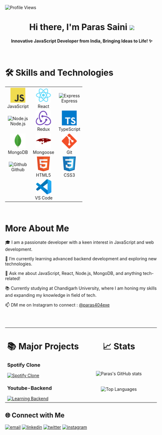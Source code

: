![Profile Views](https://komarev.com/ghpvc/?username=paras29exe&color=blue)
<h1 align="center">
  Hi there, I'm Paras Saini 
  <img src="https://emojis.slackmojis.com/emojis/images/1531849430/4246/blob-sunglasses.gif?1531849430" width="30"/>
</h1>
<h4 align="center" >Innovative JavaScript Developer from India, Bringing Ideas to Life! ✨</h4> 
<br>

# 🛠️ Skills and Technologies

<table>
  <tr>
    <td align="center">
      <img src="https://github.com/devicons/devicon/blob/master/icons/javascript/javascript-original.svg" title="JavaScript" alt="JavaScript" width="50" height="50"/><br>JavaScript
    </td>
    <td align="center">
      <img src="https://github.com/devicons/devicon/blob/master/icons/react/react-original.svg" title="React" alt="React" width="50" height="50"/><br>React
    </td>
    <td align="center">
      <img src="https://img.icons8.com/?size=100&id=WNoJgbzDr3i2&format=png&color=000000" title="Express" alt="Express" width="50" height="50"/><br>Express
    </td>
  </tr>
  <tr>
    <td align="center">
      <img src="https://www.vectorlogo.zone/logos/nodejs/nodejs-icon.svg" title="Node.js" alt="Node.js" width="50" height="50"/><br>Node.js
    </td>
    <td align="center">
      <img src="https://github.com/devicons/devicon/blob/master/icons/redux/redux-original.svg" title="Redux" alt="Redux" width="50" height="50"/><br>Redux
    </td>
    <td align="center">
      <img src="https://github.com/devicons/devicon/blob/master/icons/typescript/typescript-original.svg" title="TypeScript" alt="TypeScript" width="50" height="50"/><br>TypeScript
    </td>
  </tr>
  <tr>
    <td align="center">
      <img src="https://github.com/devicons/devicon/blob/master/icons/mongodb/mongodb-original.svg" title="MongoDB" alt="MongoDB" width="50" height="50"/><br>MongoDB
    </td>
    <td align="center">
      <img src="https://github.com/devicons/devicon/blob/master/icons/mongoose/mongoose-original.svg" title="Mongoose" alt="Mongoose" width="50" height="50"/><br>Mongoose
    </td>
    <td align="center">
      <img src="https://github.com/devicons/devicon/blob/master/icons/git/git-original.svg" title="Git" alt="Git" width="50" height="50"/><br>Git
    </td>
  </tr>
  <tr>
    <td align="center">
      <img src="https://img.icons8.com/3d-fluency/55/github.png" alt="Github" width="50" height="50"/><br>Github
    </td>
    <td align="center">
      <img src="https://github.com/devicons/devicon/blob/master/icons/html5/html5-original.svg" title="HTML5" alt="HTML5" width="50" height="50"/><br>HTML5
    </td>
    <td align="center">
      <img src="https://github.com/devicons/devicon/blob/master/icons/css3/css3-original.svg" title="CSS3" alt="CSS3" width="50" height="50"/><br>CSS3
    </td>
  </tr>
  <tr>
    <td align="center" colspan="3">
      <img src="https://github.com/devicons/devicon/blob/master/icons/vscode/vscode-original.svg" title="VS Code" alt="VS Code" width="50" height="50"/><br>VS Code
    </td>
  </tr>
</table>


<br>

# More About Me
🎓 I am a passionate developer with a keen interest in JavaScript and web development.

🌱 I’m currently learning advanced backend development and exploring new technologies.

💬 Ask me about JavaScript, React, Node.js, MongoDB, and anything tech-related!

📚 Currently studying at Chandigarh University, where I am honing my skills and expanding my knowledge in field of tech.

📫 DM me on Instagram to connect : <a href="https://www.instagram.com/paras404exe">@paras404exe </a>

##

<br>

<table>
  <tr>
    <td width="50%" valign="top">
    <h1 align="center"> 📚 Major Projects </h1>
      <h3>Spotify Clone</h3>
      <a href="https://github.com/paras29exe/Spotify-clone">
        <img src="https://github-readme-stats.vercel.app/api/pin/?username=paras29exe&repo=Spotify-clone&theme=dark" alt="Spotify Clone">
      </a>
      <h3>Youtube-Backend</h3>
      <a href="https://github.com/paras29exe/Learning-Backend-along-with-project-">
        <img src="https://github-readme-stats.vercel.app/api/pin/?username=paras29exe&repo=Learning-Backend-along-with-project-&theme=dark" alt="Learning Backend">
      </a>
    </td>
    <td width="50%" valign="top">
      <h1 align="center"> 📈 Stats </h1>
      <div align="center">
      <br> <br>
        <img src="https://github-readme-stats.vercel.app/api?username=paras29exe&show_icons=true&theme=radical&title_color=ff3068?" alt="Paras's GitHub stats" width="82%">
        <br> <br> <br>
        <img src="https://github-readme-stats.vercel.app/api/top-langs/?username=paras29exe&layout=compact&theme=radical&title_color=ff3068?" alt="Top Languages" width="82%">
      </div>
    </td>
  </tr>
</table>

## 🌐 Connect with Me

 <a href="mailto:dimplesaini5252@gmail.com"><img src="https://img.icons8.com/color/96/000000/gmail.png" alt="email"/></a>
<a href="https://www.linkedin.com/in/yourprofile"><img src="https://img.icons8.com/color/96/000000/linkedin.png" alt="linkedin"/></a>
<a href="https://twitter.com/yourprofile"><img src="https://img.icons8.com/color/96/000000/twitter-squared.png" alt="twitter"/></a>
<a href="https://www.instagram.com/paras404.exe"><img src="https://img.icons8.com/color/96/000000/instagram-new.png" alt="instagram"/></a>


